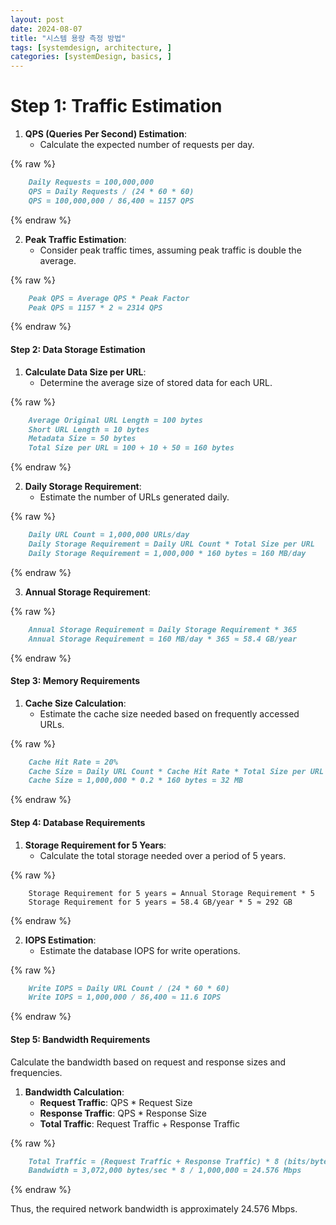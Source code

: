 ```yaml
---
layout: post
date: 2024-08-07
title: "시스템 용량 측정 방법"
tags: [systemdesign, architecture, ]
categories: [systemDesign, basics, ]
---
```



# Step 1: Traffic Estimation

1. **QPS (Queries Per Second) Estimation**:
	- Calculate the expected number of requests per day.

	
{% raw %}
```markdown
	Daily Requests = 100,000,000
	QPS = Daily Requests / (24 * 60 * 60)
	QPS = 100,000,000 / 86,400 ≈ 1157 QPS
```
{% endraw %}


2. **Peak Traffic Estimation**:
	- Consider peak traffic times, assuming peak traffic is double the average.

	
{% raw %}
```markdown
	Peak QPS = Average QPS * Peak Factor
	Peak QPS = 1157 * 2 ≈ 2314 QPS
```
{% endraw %}



#### Step 2: Data Storage Estimation

1. **Calculate Data Size per URL**:
	- Determine the average size of stored data for each URL.

	
{% raw %}
```markdown
	Average Original URL Length = 100 bytes
	Short URL Length = 10 bytes
	Metadata Size = 50 bytes
	Total Size per URL = 100 + 10 + 50 = 160 bytes
```
{% endraw %}


2. **Daily Storage Requirement**:
	- Estimate the number of URLs generated daily.

	
{% raw %}
```markdown
	Daily URL Count = 1,000,000 URLs/day
	Daily Storage Requirement = Daily URL Count * Total Size per URL
	Daily Storage Requirement = 1,000,000 * 160 bytes = 160 MB/day
```
{% endraw %}


3. **Annual Storage Requirement**:

	
{% raw %}
```markdown
	Annual Storage Requirement = Daily Storage Requirement * 365
	Annual Storage Requirement = 160 MB/day * 365 ≈ 58.4 GB/year
```
{% endraw %}



#### Step 3: Memory Requirements

1. **Cache Size Calculation**:
	- Estimate the cache size needed based on frequently accessed URLs.

	
{% raw %}
```markdown
	Cache Hit Rate = 20%
	Cache Size = Daily URL Count * Cache Hit Rate * Total Size per URL
	Cache Size = 1,000,000 * 0.2 * 160 bytes = 32 MB
```
{% endraw %}



#### Step 4: Database Requirements

1. **Storage Requirement for 5 Years**:
	- Calculate the total storage needed over a period of 5 years.

	
{% raw %}
```shell
	Storage Requirement for 5 years = Annual Storage Requirement * 5
	Storage Requirement for 5 years = 58.4 GB/year * 5 ≈ 292 GB
```
{% endraw %}


2. **IOPS Estimation**:
	- Estimate the database IOPS for write operations.

	
{% raw %}
```markdown
	Write IOPS = Daily URL Count / (24 * 60 * 60)
	Write IOPS = 1,000,000 / 86,400 ≈ 11.6 IOPS
```
{% endraw %}



#### Step 5: Bandwidth Requirements


Calculate the bandwidth based on request and response sizes and frequencies.

1. **Bandwidth Calculation**:
	- **Request Traffic**: QPS * Request Size
	- **Response Traffic**: QPS * Response Size
	- **Total Traffic**: Request Traffic + Response Traffic

	
{% raw %}
```markdown
	Total Traffic = (Request Traffic + Response Traffic) * 8 (bits/byte) / 1,000,000 (Mbps conversion)
	Bandwidth = 3,072,000 bytes/sec * 8 / 1,000,000 = 24.576 Mbps
```
{% endraw %}



Thus, the required network bandwidth is approximately 24.576 Mbps.

